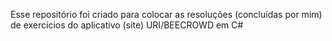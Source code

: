 Esse repositório foi criado para colocar as resoluções (concluídas por mim) de exercicios do aplicativo (site) URI/BEECROWD em C#